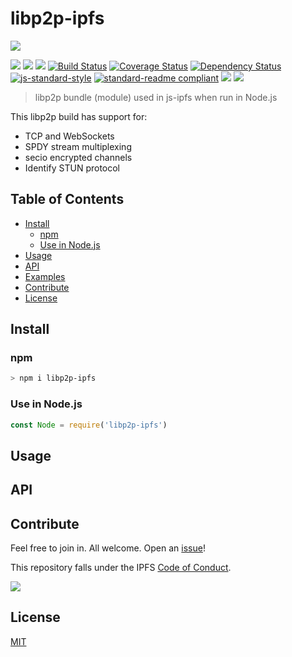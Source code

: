 libp2p-ipfs
===========

![](https://github.com/libp2p/js-libp2p/raw/1e3e9db84d1e5fdd5682cc5e0fdaabfcd07ad55a/img/js-libp2p-ipfs.png?raw=true)

[![](https://img.shields.io/badge/made%20by-Protocol%20Labs-blue.svg?style=flat-square)](http://ipn.io)
[![](https://img.shields.io/badge/project-IPFS-blue.svg?style=flat-square)](http://ipfs.io/)
[![](https://img.shields.io/badge/freenode-%23ipfs-blue.svg?style=flat-square)](http://webchat.freenode.net/?channels=%23ipfs)
[![Build Status](https://travis-ci.org/ipfs/js-libp2p-ipfs.svg?style=flat-square)](https://travis-ci.org/ipfs/js-libp2p-ipfs)
[![Coverage Status](https://coveralls.io/repos/github/ipfs/js-libp2p-ipfs/badge.svg?branch=master)](https://coveralls.io/github/ipfs/js-libp2p-ipfs?branch=master)
[![Dependency Status](https://david-dm.org/ipfs/js-libp2p-ipfs.svg?style=flat-square)](https://david-dm.org/ipfs/js-libp2p-ipfs)
[![js-standard-style](https://img.shields.io/badge/code%20style-standard-brightgreen.svg?style=flat-square)](https://github.com/feross/standard)
[![standard-readme compliant](https://img.shields.io/badge/standard--readme-OK-green.svg?style=flat-square)](https://github.com/RichardLitt/standard-readme)
![](https://img.shields.io/badge/npm-%3E%3D3.0.0-orange.svg?style=flat-square)
![](https://img.shields.io/badge/Node.js-%3E%3D4.0.0-orange.svg?style=flat-square)

> libp2p bundle (module) used in js-ipfs when run in Node.js

This libp2p build has support for:

- TCP and WebSockets
- SPDY stream multiplexing
- secio encrypted channels
- Identify STUN protocol

## Table of Contents

- [Install](#install)
  - [npm](#npm)
  - [Use in Node.js](#use-in-nodejs)
- [Usage](#usage)
- [API](#api)
- [Examples](#examples)
- [Contribute](#contribute)
- [License](#license)

## Install

### npm

```sh
> npm i libp2p-ipfs
```

### Use in Node.js

```js
const Node = require('libp2p-ipfs')
```

## Usage

## API

## Contribute

Feel free to join in. All welcome. Open an [issue](https://github.com/ipfs/js-libp2p-ipfs/issues)!

This repository falls under the IPFS [Code of Conduct](https://github.com/ipfs/community/blob/master/code-of-conduct.md).

[![](https://cdn.rawgit.com/jbenet/contribute-ipfs-gif/master/img/contribute.gif)](https://github.com/ipfs/community/blob/master/contributing.md)

## License

[MIT](LICENSE)
